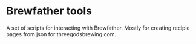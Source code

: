 # Brewfather tools

A set of scripts for interacting with Brewfather. Mostly for creating recipie pages
from json for threegodsbrewing.com.

